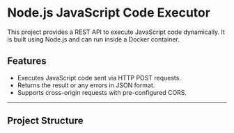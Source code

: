 # Node.js JavaScript Code Executor

This project provides a REST API to execute JavaScript code dynamically. It is built using Node.js and can run inside a Docker container.

## Features

- Executes JavaScript code sent via HTTP POST requests.
- Returns the result or any errors in JSON format.
- Supports cross-origin requests with pre-configured CORS.

---

## Project Structure
